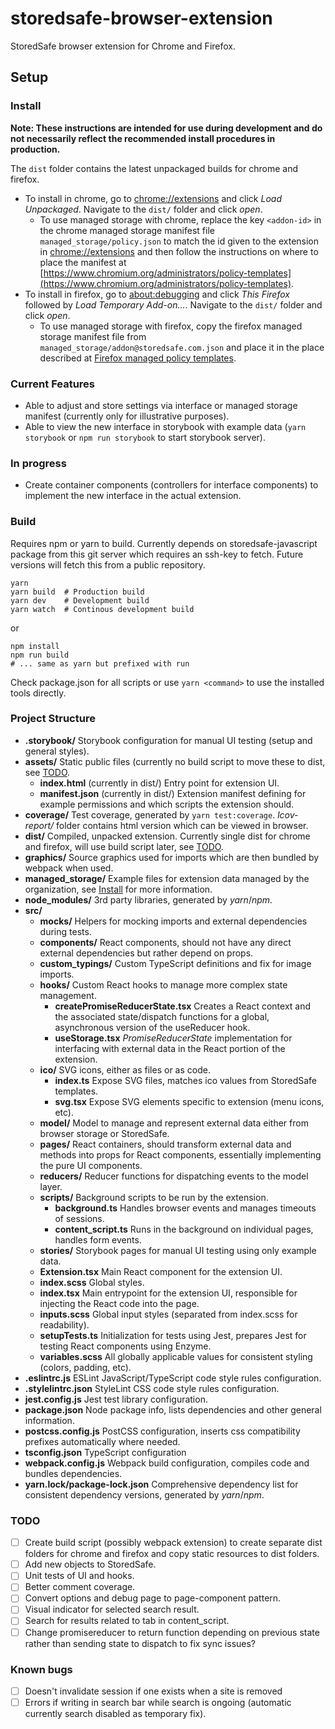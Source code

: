 # storedsafe-browser-extension

StoredSafe browser extension for Chrome and Firefox.

## Setup

### Install
**Note: These instructions are intended for use during development and do not necessarily reflect the recommended install procedures in production.**

The `dist` folder contains the latest unpackaged builds for chrome and firefox.
- To install in chrome, go to [chrome://extensions](chrome://extensions) and click *Load Unpackaged*. Navigate to the `dist/` folder and click *open*.
  - To use managed storage with chrome, replace the key `<addon-id>` in the chrome managed storage manifest file `managed_storage/policy.json` to match the id given to the extension in [chrome://extensions](chrome://extensions) and then follow the instructions on where to place the manifest at [https://www.chromium.org/administrators/policy-templates](https://www.chromium.org/administrators/policy-templates).
- To install in firefox, go to [about:debugging](about:debugging) and click *This Firefox* followed by *Load Temporary Add-on...*. Navigate to the `dist/` folder and click *open*.
  - To use managed storage with firefox, copy the firefox managed storage manifest file from `managed_storage/addon@storedsafe.com.json` and place it in the place described at [Firefox managed policy templates](https://developer.mozilla.org/en-US/docs/Mozilla/Add-ons/WebExtensions/Native_manifests#Managed_storage_manifests).

### Current Features
- Able to adjust and store settings via interface or managed storage manifest (currently only for illustrative purposes).
- Able to view the new interface in storybook with example data (`yarn storybook` or `npm run storybook` to start storybook server).

### In progress
- Create container components (controllers for interface components) to implement the new interface in the actual extension.

### Build
Requires npm or yarn to build. Currently depends on storedsafe-javascript package from this git server which requires an ssh-key to fetch. Future versions will fetch this from a public repository.

```
yarn
yarn build  # Production build
yarn dev    # Development build
yarn watch  # Continous development build
```

or

```
npm install
npm run build
# ... same as yarn but prefixed with run
```

Check package.json for all scripts or use `yarn <command>` to use the installed tools directly.

### Project Structure
- **.storybook/** Storybook configuration for manual UI testing (setup and general styles).
- **assets/** Static public files (currently no build script to move these to dist, see [TODO](#todo).
  - **index.html** (currently in dist/) Entry point for extension UI.
  - **manifest.json** (currently in dist/) Extension manifest defining for example permissions and which scripts the extension should.
- **coverage/** Test coverage, generated by `yarn test:coverage`. *lcov-report/* folder contains html version which can be viewed in browser.
- **dist/** Compiled, unpacked extension. Currently single dist for chrome and firefox, will use build script later, see [TODO](#todo).
- **graphics/** Source graphics used for imports which are then bundled by webpack when used.
- **managed\_storage/** Example files for extension data managed by the organization, see [Install](#install) for more information.
- **node\_modules/** 3rd party libraries, generated by *yarn*/*npm*.
- **src/**
  - **__mocks__/** Helpers for mocking imports and external dependencies during tests.
  - **components/** React components, should not have any direct external dependencies but rather depend on props.
  - **custom\_typings/** Custom TypeScript definitions and fix for image imports.
  - **hooks/** Custom React hooks to manage more complex state management.
    - **createPromiseReducerState.tsx** Creates a React context and the associated state/dispatch functions for a global, asynchronous version of the useReducer hook.
    - **useStorage.tsx** *PromiseReducerState* implementation for interfacing with external data in the React portion of the extension.
  - **ico/** SVG icons, either as files or as code.
    - **index.ts** Expose SVG files, matches ico values from StoredSafe templates.
    - **svg.tsx** Expose SVG elements specific to extension (menu icons, etc).
  - **model/** Model to manage and represent external data either from browser storage or StoredSafe.
  - **pages/** React containers, should transform external data and methods into props for React components, essentially implementing the pure UI components.
  - **reducers/** Reducer functions for dispatching events to the model layer.
  - **scripts/** Background scripts to be run by the extension.
    - **background.ts** Handles browser events and manages timeouts of sessions.
    - **content\_script.ts** Runs in the background on individual pages, handles form events.
  - **stories/** Storybook pages for manual UI testing using only example data.
  - **Extension.tsx** Main React component for the extension UI.
  - **index.scss** Global styles.
  - **index.tsx** Main entrypoint for the extension UI, responsible for injecting the React code into the page.
  - **inputs.scss** Global input styles (separated from index.scss for readability).
  - **setupTests.ts** Initialization for tests using Jest, prepares Jest for testing React components using Enzyme.
  - **variables.scss** All globally applicable values for consistent styling (colors, padding, etc).
- **.eslintrc.js** ESLint JavaScript/TypeScript code style rules configuration.
- **.stylelintrc.json** StyleLint CSS code style rules configuration.
- **jest.config.js** Jest test library configuration.
- **package.json** Node package info, lists dependencies and other general information.
- **postcss.config.js** PostCSS configuration, inserts css compatibility prefixes automatically where needed.
- **tsconfig.json** TypeScript configuration
- **webpack.config.js** Webpack build configuration, compiles code and bundles dependencies.
- **yarn.lock/package-lock.json** Comprehensive dependency list for consistent dependency versions, generated by *yarn*/*npm*.

### TODO
- [ ] Create build script (possibly webpack extension) to create separate dist folders for chrome and firefox and copy static resources to dist folders.
- [ ] Add new objects to StoredSafe.
- [ ] Unit tests of UI and hooks.
- [ ] Better comment coverage.
- [ ] Convert options and debug page to page-component pattern.
- [ ] Visual indicator for selected search result.
- [ ] Search for results related to tab in content\_script.
- [ ] Change promisereducer to return function depending on previous state rather than sending state to dispatch to fix sync issues?

### Known bugs
- [ ] Doesn't invalidate session if one exists when a site is removed
- [ ] Errors if writing in search bar while search is ongoing (automatic currently search disabled as temporary fix).
